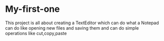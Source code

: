 # My-first-one
This project is all about creating a TextEditor which can do what a Notepad can do like opening new files and saving them and can do simple operations like
cut,copy,paste 
